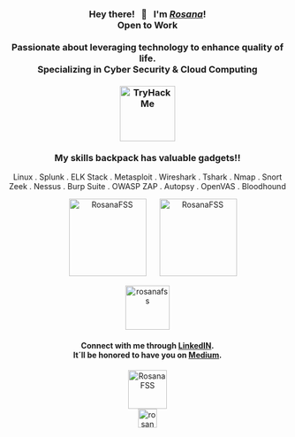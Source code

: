 <h3 align="center">Hey there! &nbsp; 👋 &nbsp; I'm <a href="https://www.linkedin.com/in/rosanafssantos/"><em>Rosana</em></a>!<br>
<strong>Open to Work</strong><br><br>
Passionate about leveraging technology to enhance quality of life.<br>
Specializing in Cyber Security & Cloud Computing<br><br>
<img height="100px"  src="https://tryhackme-badges.s3.amazonaws.com/Rosana.png" alt="TryHackMe" /><br><br>
My skills backpack has valuable gadgets!!</h3>
<p align="center">Linux . Splunk . ELK Stack . Metasploit . Wireshark . Tshark . Nmap . Snort<br>Zeek . Nessus . Burp Suite . OWASP ZAP . Autopsy . OpenVAS . Bloodhound</p>



<p align="center">
<img height="140px" src="https://github-readme-streak-stats.herokuapp.com/?user=rosanafss&&theme=highcontrast" alt="RosanaFSS"  hspace="20" />
<img height="140px" src="https://github-readme-stats.vercel.app/api?username=rosanafss&show_icons=true&locale=en&theme=highcontrast" alt="RosanaFSS" /></p>



<p align="center"> <a href="https://github.com/ryo-ma/github-profile-trophy"><img height="80" src="https://github-profile-trophy.vercel.app/?username=rosanafss&theme=dracula" alt="rosanafss" /></a> </p>

<h4 align="center">Connect with me through <a href="https://www.linkedin.com/in/rosanafssantos/">LinkedIN</a>.<br>
It´ll be honored to have you on <a href="https://medium.com/rosanafss">Medium</a>.</h4>

<p align="center">
<img height="70px" src="https://github-readme-stats.vercel.app/api/top-langs?username=rosanafss&show_icons=true&locale=en&layout=compact" alt="RosanaFSS"/> <br>
<img  height="34px" src="https://komarev.com/ghpvc/?username=rosanafss&label=Profile%20views&color=0e75b6&style=flat" alt="rosanafss" /> </p>
